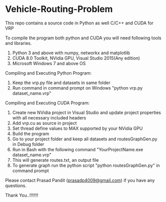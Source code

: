 # Vehicle-Routing-Problem
This repo contains a source code in Python as well C/C++ and CUDA for VRP

To compile the program both python and CUDA you will need following tools and libraries.

1. Python 3 and above with numpy, networkx and matplotlib
2. CUDA 8.0 Toolkit, NVidia GPU, Visual Studio 2015(Any edition)
3. Microsoft Windows 7 and above OS

Compiling and Executing Python Program:

1. Keep the vrp.py file and datasets in same folder
2. Run command in command prompt on Windows "python vrp.py dataset_name.vrp"

Compiling and Executing CUDA Program:

1. Create new NVidia project in Visual Studio and update project properties with all necessary included headers
2. Add vrp.cu as source in project
3. Set thread define values to MAX supported by your NVidia GPU
4. Build the program
5. Go to your project folder and keep all datasets and routesGraphGen.py in Debug folder
5. Run in Bash with the following command "YourProjectName.exe dataset_name.vrp"
6. This will generate routes.txt, an output file
7. To generate graph run the python script "python routesGraphGen.py" in command prompt

Please contact Prasad Pandit (prasadp4009@gmail.com) if you have any questions.

Thank You..!!!!!!!
